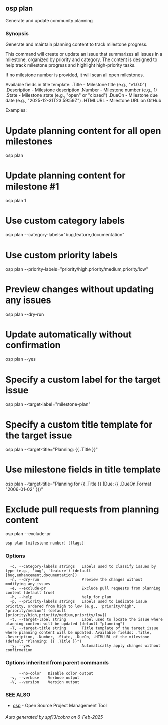 ## osp plan

Generate and update community planning

### Synopsis

Generate and maintain planning content to track milestone progress.

This command will create or update an issue that summarizes all issues in a milestone,
organized by priority and category. The content is designed to help track milestone
progress and highlight high-priority tasks.

If no milestone number is provided, it will scan all open milestones.

Available fields in title template:
  .Title       - Milestone title (e.g., "v1.0.0")
  .Description - Milestone description
  .Number      - Milestone number (e.g., 1)
  .State       - Milestone state (e.g., "open" or "closed")
  .DueOn       - Milestone due date (e.g., "2025-12-31T23:59:59Z")
  .HTMLURL     - Milestone URL on GitHub

Examples:
  # Update planning content for all open milestones
  osp plan

  # Update planning content for milestone #1
  osp plan 1

  # Use custom category labels
  osp plan --category-labels="bug,feature,documentation"

  # Use custom priority labels
  osp plan --priority-labels="priority/high,priority/medium,priority/low"

  # Preview changes without updating any issues
  osp plan --dry-run

  # Update automatically without confirmation
  osp plan --yes

  # Specify a custom label for the target issue
  osp plan --target-label="milestone-plan"

  # Specify a custom title template for the target issue
  osp plan --target-title="Planning: {{ .Title }}"

  # Use milestone fields in title template
  osp plan --target-title="Planning for {{ .Title }} (Due: {{ .DueOn.Format \"2006-01-02\" }})"

  # Exclude pull requests from planning content
  osp plan --exclude-pr

```
osp plan [milestone-number] [flags]
```

### Options

```
  -c, --category-labels strings   Labels used to classify issues by type (e.g., 'bug', 'feature') (default [bug,enhancement,documentation])
  -n, --dry-run                   Preview the changes without modifying any issues
  -e, --exclude-pr                Exclude pull requests from planning content (default true)
  -h, --help                      help for plan
  -p, --priority-labels strings   Labels used to indicate issue priority, ordered from high to low (e.g., 'priority/high', 'priority/medium') (default [priority/high,priority/medium,priority/low])
  -t, --target-label string       Label used to locate the issue where planning content will be updated (default "planning")
  -T, --target-title string       Title template of the target issue where planning content will be updated. Available fields: .Title, .Description, .Number, .State, .DueOn, .HTMLURL of the milestone (default "Planning: {{ .Title }}")
  -y, --yes                       Automatically apply changes without confirmation
```

### Options inherited from parent commands

```
      --no-color   Disable color output
  -v, --verbose    Verbose output
  -V, --version    Version output
```

### SEE ALSO

* [osp](osp.md)	 - Open Source Project Management Tool

###### Auto generated by spf13/cobra on 6-Feb-2025
